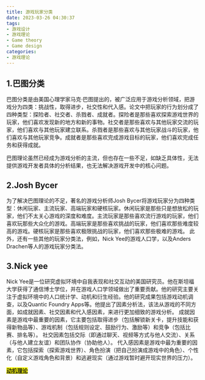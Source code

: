 ```yaml
---
title: 游戏玩家分类
date: 2023-03-26 04:30:37
tags: 
- 游戏设计 
- 游戏理论
- Game theory
- Game design
categories:
- 游戏理论
---
```


## 1.巴图分类

巴图分类是由美国心理学家马克·巴图提出的，被广泛应用于游戏分析领域，把游戏分为四类：挑战性，取得进步，社交性和代入感。论文中把玩家的行为划分成了四种类型：探险者、社交者、杀戮者、成就者。探险者是那些喜欢探索游戏世界的玩家，他们喜欢发现新的地方和新的事物。社交者是那些喜欢与其他玩家交流的玩家，他们喜欢与其他玩家建立联系。杀戮者是那些喜欢与其他玩家战斗的玩家，他们喜欢与其他玩家竞争。成就者是那些喜欢完成游戏目标的玩家，他们喜欢完成任务和获得成就。

巴图理论虽然已经成为游戏分析的主流，但也存在一些不足，如缺乏具体性，无法提供游戏开发者具体的分析结果，也无法解决游戏开发中的核心问题。

## 2.Josh Bycer
 为了解决巴图理论的不足，著名的游戏分析师Josh Bycer将游戏玩家分为四种类型：休闲玩家、主流玩家、高端玩家和硬核玩家。休闲玩家是那些只是想放松的玩家，他们不太关心游戏的深度和难度。主流玩家是那些喜欢流行游戏的玩家，他们喜欢玩那些大众化的游戏。高端玩家是那些喜欢挑战的玩家，他们喜欢那些难度较高的游戏。硬核玩家是那些喜欢极限挑战的玩家，他们喜欢那些极难的游戏。
此外，还有一些其他的玩家分类法，例如，Nick Yee的游戏人口学，以及Anders Drachen等人的游戏玩家分类法。

## 3.Nick yee
Nick Yee是一位研究虚拟环境中自我表现和社交互动的美国研究员。他在斯坦福大学获得了通信博士学位，并在游戏人口学领域做出了重要贡献。他的研究主要关注于虚拟环境中的人口统计学、动机和衍生经验。他的研究成果包括游戏动机调查，以及Quantic Foundry Apps等。他提出了因素分析法，该法从游戏的不同方面，如成就因素、社交因素和代入感因素，来进行更加细致的游戏分析。 成就因素是游戏中最重要的因素，它主要包括取得进步（包括解锁新关卡，提升技能和获得新物品等）、游戏机制（包括规则设定、鼓励行为、激励等）和竞争（包括比赛、排名等）。 社交因素包括交际（即通过聊天、视频等方式与他人交流）、关系（与他人建立友谊）和团队协作（协助他人）。 代入感因素是游戏中最为重要的因素，它包括探索（探索游戏世界）、角色扮演（把自己扮演成游戏中的角色）、个性化（自定义游戏角色和背景）和逃避现实（通过游戏暂时避开现实世界的压力）。




**<mark>[动机理论](http://www.360doc.com/content/12/0121/07/658_1111249.shtml)</mark>**